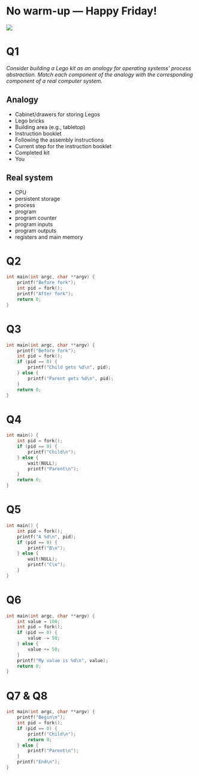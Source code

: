 # No warm-up — Happy Friday!

![](https://images.fineartamerica.com/images-medium-large-5/1-spring-flowers-in-a-park-jacobh.jpg)

<div style="page-break-after: always;"></div>

# Q1
_Consider building a Lego kit as an analogy for operating systems' process abstraction. Match each component of the analogy with the corresponding component of a real computer system._

## Analogy
* Cabinet/drawers for storing Legos
* Lego bricks
* Building area (e.g., tabletop)
* Instruction booklet
* Following the assembly instructions
* Current step for the instruction booklet
* Completed kit
* You

## Real system
* CPU
* persistent storage
* process
* program
* program counter
* program inputs
* program outputs
* registers and main memory

<div style="page-break-after: always;"></div>

# Q2
```C
int main(int argc, char **argv) {
    printf("Before fork");
    int pid = fork();
    printf("After fork");
    return 0;
}
```

<div style="page-break-after: always;"></div>

# Q3
```C
int main(int argc, char **argv) {
    printf("Before fork");
    int pid = fork();
    if (pid == 0) {
        printf("Child gets %d\n", pid);
    } else {
        printf("Parent gets %d\n", pid);
    }
    return 0;
}
```

<div style="page-break-after: always;"></div>

# Q4
```C
int main() {
    int pid = fork();
    if (pid == 0) {
        printf("Child\n");
    } else {
        wait(NULL);
        printf("Parent\n");
    }
    return 0;
}
```

<div style="page-break-after: always;"></div>

# Q5
```C
int main() {
    int pid = fork();
    printf("A %d\n", pid);
    if (pid == 0) {
        printf("B\n");
    } else {
        wait(NULL);
        printf("C\n");
    }
}
```

<div style="page-break-after: always;"></div>

# Q6
```C
int main(int argc, char **argv) {
    int value = 100;
    int pid = fork();
    if (pid == 0) {
        value -= 50;
    } else {
        value += 50;
    }
    printf("My value is %d\n", value);
    return 0;
}
```

<div style="page-break-after: always;"></div>

# Q7 & Q8
```C
int main(int argc, char **argv) {
    printf("Begin\n");
    int pid = fork();
    if (pid == 0) {
        printf("Child\n");
        return 0;
    } else {
        printf("Parent\n");
    }
    printf("End\n");
}
```